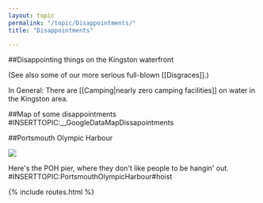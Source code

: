 ```yaml
---
layout: topic
permalink: "/topic/Disappointments/"
title: "Disappointments"

---
```


##Disappointing things on the Kingston waterfront

(See also some of our more serious full-blown [[Disgraces]].)

In General: There are [[Camping|nearly zero camping facilities]] on water in the Kingston area.


##Map of some disappointments
#INSERTTOPIC:__GoogleDataMapDissapointments

##Portsmouth Olympic Harbour

<img src="Images/POHPier.jpg">
<p>Here's the POH pier, where they don't like people to be hangin' out.
#INSERTTOPIC:PortsmouthOlympicHarbour#hoist

{% include routes.html %}

